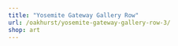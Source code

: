 ```yaml
---
title: "Yosemite Gateway Gallery Row"
url: /oakhurst/yosemite-gateway-gallery-row-3/
shop: art
---
```

